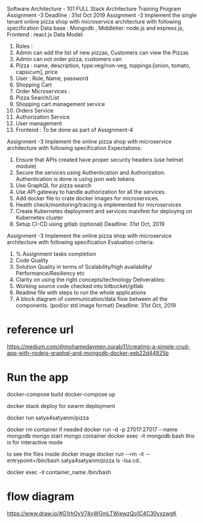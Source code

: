 Software Architecture -
101
FULL Stack Architecture Training Program
Assignment -3
Deadline : 31st Oct 2019
Assignment -3
Implement the single tenant online pizza shop with microservice architecture with following specification
Data base : Mongodb , Middletier: node.js and express.js, Frontend : react.js
Data Model:
1. Roles :
1. Admin can add the list of new pizzas, Customers can view the Pizzas
2. Admin can not order pizza, customers can
2. Pizza : name, description, type:veg/non-veg, toppings:[onion, tomato, capsicum], price
3. User : Role, Name, password
4. Shopping Cart
5. Order
Microservices :
1. Pizza Search/List
2. Shopping cart management service
3. Orders Service
4. Authorization Service
5. User management
6. Frontend : To be done as part of Assignment-4





Assignment -3
Implement the online pizza shop with microservice architecture with following specification
Expectations:
1. Ensure that APIs created have proper security headers (use helmet module)
2. Secure the services using Authentication and Authorization. Authentication is done is using
json web tokens
3. Use GraphQL for pizza search
4. Use API gateway to handle authorization for all the services.
5. Add docker file to crate docker images for microservices.
6. Health check/monitoring/tracing is implemented for microservices
7. Create Kubernetes deployment and services manifest for deploying on Kubernetes cluster
7. Setup CI-CD using gitlab (optional)
Deadline: 31st Oct, 2019




Assignment -3
Implement the online pizza shop with microservice architecture with following specification
Evaluation criteria:
1. % Assignment tasks completion
2. Code Quality
3. Solution Quality in terms of Scalability/high availability/ Performance/Resiliency etc
4. Clarity on using the right concepts/technology
Deliverables:
1. Working source code checked into bitbucket/gitlab
2. Readme file with steps to run the whole applications
3. A block diagram of communication/data flow between all the components. (pod/or std
image format)
Deadline: 31st Oct, 2019






reference url
================================
https://medium.com/@mohamedaymen.ourabi11/creating-a-simple-crud-app-with-nodejs-graphql-and-mongodb-docker-eeb22d44925b


Run the app
================================
docker-compose build
docker-compose up

docker stack deploy for swarm deployment

docker run satya4satyanm/pizza

docker rm container if needed
docker run -d -p 27017:27017 --name mongodb mongo      start mongo container
docker exec -it mongodb bash    this is for interactive mode


to see the files inside docker image 
docker run --rm -it --entrypoint=/bin/bash satya4satyanm/pizza
ls -lsa
cd..


docker exec -it container_name /bin/bash



flow diagram
================================
https://www.draw.io/#G1rhOyV74vWGmLTWiewzQo1C4C30vxzwgK

